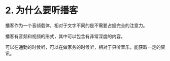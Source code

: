 # 2. 为什么要听播客

播客作为一个音频载体，相对于文字不同的是不需要占据完全的注意力。

播客有音频和视频的形式，其中可以包含有非常深度的内容。

可以在通勤的时候听，可以在做家务的时候听，相对于只听音乐，能获取一定的资讯。



